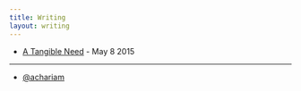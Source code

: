 ```yaml
---
title: Writing
layout: writing
---
```


+ [A Tangible Need](/prototyping) - May 8 2015

-----

+ [@achariam](http://www.twitter.com/achariam)


